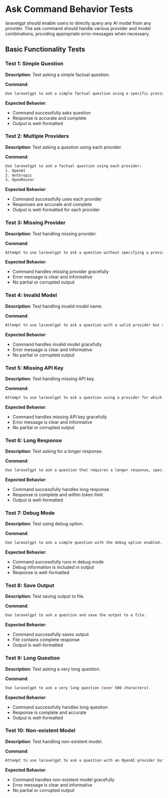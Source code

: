 # Ask Command Behavior Tests

laravelgpt should enable users to directly query any AI model from any provider. The ask command should handle various provider and model combinations, providing appropriate error messages when necessary.

## Basic Functionality Tests

### Test 1: Simple Question
**Description**: Test asking a simple factual question.

**Command**:
```bash
Use laravelgpt to ask a simple factual question using a specific provider and model.
```

**Expected Behavior**:
- Command successfully asks question
- Response is accurate and complete
- Output is well-formatted

### Test 2: Multiple Providers
**Description**: Test asking a question using each provider.

**Command**:
```bash
Use laravelgpt to ask a factual question using each provider:
1. OpenAI
2. Anthropic
3. OpenRouter
```

**Expected Behavior**:
- Command successfully uses each provider
- Responses are accurate and complete
- Output is well-formatted for each provider

### Test 3: Missing Provider
**Description**: Test handling missing provider.

**Command**:
```bash
Attempt to use laravelgpt to ask a question without specifying a provider.
```

**Expected Behavior**:
- Command handles missing provider gracefully
- Error message is clear and informative
- No partial or corrupted output

### Test 4: Invalid Model
**Description**: Test handling invalid model name.

**Command**:
```bash
Attempt to use laravelgpt to ask a question with a valid provider but an invalid model name.
```

**Expected Behavior**:
- Command handles invalid model gracefully
- Error message is clear and informative
- No partial or corrupted output

### Test 5: Missing API Key
**Description**: Test handling missing API key.

**Command**:
```bash
Attempt to use laravelgpt to ask a question using a provider for which no API key is configured.
```

**Expected Behavior**:
- Command handles missing API key gracefully
- Error message is clear and informative
- No partial or corrupted output

### Test 6: Long Response
**Description**: Test asking for a longer response.

**Command**:
```bash
Use laravelgpt to ask a question that requires a longer response, specifying a maximum token limit.
```

**Expected Behavior**:
- Command successfully handles long response
- Response is complete and within token limit
- Output is well-formatted

### Test 7: Debug Mode
**Description**: Test using debug option.

**Command**:
```bash
Use laravelgpt to ask a simple question with the debug option enabled.
```

**Expected Behavior**:
- Command successfully runs in debug mode
- Debug information is included in output
- Response is well-formatted

### Test 8: Save Output
**Description**: Test saving output to file.

**Command**:
```bash
Use laravelgpt to ask a question and save the output to a file.
```

**Expected Behavior**:
- Command successfully saves output
- File contains complete response
- Output is well-formatted

### Test 9: Long Question
**Description**: Test asking a very long question.

**Command**:
```bash
Use laravelgpt to ask a very long question (over 500 characters).
```

**Expected Behavior**:
- Command successfully handles long question
- Response is complete and accurate
- Output is well-formatted

### Test 10: Non-existent Model
**Description**: Test handling non-existent model.

**Command**:
```bash
Attempt to use laravelgpt to ask a question with an OpenAI provider but using a non-existent model name "o3-HUGE".
```

**Expected Behavior**:
- Command handles non-existent model gracefully
- Error message is clear and informative
- No partial or corrupted output
